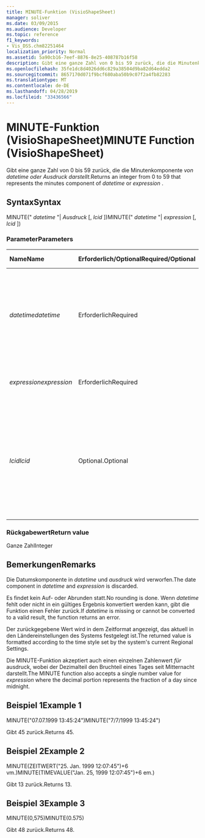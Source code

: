 ```yaml
---
title: MINUTE-Funktion (VisioShapeSheet)
manager: soliver
ms.date: 03/09/2015
ms.audience: Developer
ms.topic: reference
f1_keywords:
- Vis_DSS.chm82251464
localization_priority: Normal
ms.assetid: 5a90cb16-7eef-8876-8e25-408787b16f58
description: Gibt eine ganze Zahl von 0 bis 59 zurück, die die Minutenkomponente von datetime oder Ausdruck darstellt.
ms.openlocfilehash: 35fe1dc8d4026dd6c829a38504d9ba82d64edda2
ms.sourcegitcommit: 8657170d071f9bcf680aba50b9c07f2a4fb82283
ms.translationtype: MT
ms.contentlocale: de-DE
ms.lasthandoff: 04/28/2019
ms.locfileid: "33436566"
---
```

# <a name="minute-function-visioshapesheet"></a><span data-ttu-id="a43f5-103">MINUTE-Funktion (VisioShapeSheet)</span><span class="sxs-lookup"><span data-stu-id="a43f5-103">MINUTE Function (VisioShapeSheet)</span></span>

<span data-ttu-id="a43f5-104">Gibt eine ganze Zahl von 0 bis 59 zurück, die die Minutenkomponente *von datetime oder* *Ausdruck darstellt.*</span><span class="sxs-lookup"><span data-stu-id="a43f5-104">Returns an integer from 0 to 59 that represents the minutes component of  *datetime*  or  *expression*  .</span></span> 
  
## <a name="syntax"></a><span data-ttu-id="a43f5-105">Syntax</span><span class="sxs-lookup"><span data-stu-id="a43f5-105">Syntax</span></span>

<span data-ttu-id="a43f5-106">MINUTE(" *datetime*  "|  *Ausdruck*  [,  *lcid*  ])</span><span class="sxs-lookup"><span data-stu-id="a43f5-106">MINUTE(" *datetime*  "|  *expression*  [,  *lcid*  ])</span></span> 
  
### <a name="parameters"></a><span data-ttu-id="a43f5-107">Parameter</span><span class="sxs-lookup"><span data-stu-id="a43f5-107">Parameters</span></span>

|<span data-ttu-id="a43f5-108">**Name**</span><span class="sxs-lookup"><span data-stu-id="a43f5-108">**Name**</span></span>|<span data-ttu-id="a43f5-109">**Erforderlich/Optional**</span><span class="sxs-lookup"><span data-stu-id="a43f5-109">**Required/Optional**</span></span>|<span data-ttu-id="a43f5-110">**Datentyp**</span><span class="sxs-lookup"><span data-stu-id="a43f5-110">**Data Type**</span></span>|<span data-ttu-id="a43f5-111">**Beschreibung**</span><span class="sxs-lookup"><span data-stu-id="a43f5-111">**Description**</span></span>|
|:-----|:-----|:-----|:-----|
| <span data-ttu-id="a43f5-112">_datetime_</span><span class="sxs-lookup"><span data-stu-id="a43f5-112">_datetime_</span></span> <br/> |<span data-ttu-id="a43f5-113">Erforderlich</span><span class="sxs-lookup"><span data-stu-id="a43f5-113">Required</span></span>  <br/> |<span data-ttu-id="a43f5-114">**String**</span><span class="sxs-lookup"><span data-stu-id="a43f5-114">**String**</span></span> <br/> |<span data-ttu-id="a43f5-115">Beliebige Zeichenfolge, die allgemein als Datums- und Zeitangabe erkannt wird, oder ein Bezug auf eine Zelle mit einer Datums- und Zeitangabe.</span><span class="sxs-lookup"><span data-stu-id="a43f5-115">Any string commonly recognized as a date and time or a reference to a cell containing a date and time.</span></span>  <br/> |
| <span data-ttu-id="a43f5-116">_expression_</span><span class="sxs-lookup"><span data-stu-id="a43f5-116">_expression_</span></span> <br/> |<span data-ttu-id="a43f5-117">Erforderlich</span><span class="sxs-lookup"><span data-stu-id="a43f5-117">Required</span></span>  <br/> |<span data-ttu-id="a43f5-118">**String**</span><span class="sxs-lookup"><span data-stu-id="a43f5-118">**String**</span></span> <br/> | <span data-ttu-id="a43f5-119">Beliebiger Ausdruck, der eine Datums- und Zeitangabe liefert.</span><span class="sxs-lookup"><span data-stu-id="a43f5-119">Any expression that yields a date and time.</span></span>  <br/> |
| <span data-ttu-id="a43f5-120">_lcid_</span><span class="sxs-lookup"><span data-stu-id="a43f5-120">_lcid_</span></span> <br/> |<span data-ttu-id="a43f5-121">Optional.</span><span class="sxs-lookup"><span data-stu-id="a43f5-121">Optional</span></span>  <br/> |<span data-ttu-id="a43f5-122">**Number**</span><span class="sxs-lookup"><span data-stu-id="a43f5-122">**Number**</span></span> <br/> |<span data-ttu-id="a43f5-p101">Der lokale Bezeichner, der bei der Auswertung eines nicht lokalen Werts für datetime verwendet werden soll. Der lokale Bezeichner ist eine Zahl, die in den Systemkopfdateien beschrieben wird.</span><span class="sxs-lookup"><span data-stu-id="a43f5-p101">The locale identifier to be used in evaluating a nonlocal datetime. The locale identifier is a number described in the system header files.</span></span>  <br/> |
   
### <a name="return-value"></a><span data-ttu-id="a43f5-125">Rückgabewert</span><span class="sxs-lookup"><span data-stu-id="a43f5-125">Return value</span></span>

<span data-ttu-id="a43f5-126">Ganze Zahl</span><span class="sxs-lookup"><span data-stu-id="a43f5-126">Integer</span></span>
  
## <a name="remarks"></a><span data-ttu-id="a43f5-127">Bemerkungen</span><span class="sxs-lookup"><span data-stu-id="a43f5-127">Remarks</span></span>

<span data-ttu-id="a43f5-128">Die Datumskomponente in  _datetime_ und  _ausdruck_ wird verworfen.</span><span class="sxs-lookup"><span data-stu-id="a43f5-128">The date component in  _datetime_ and  _expression_ is discarded.</span></span> 
  
<span data-ttu-id="a43f5-129">Es findet kein Auf- oder Abrunden statt.</span><span class="sxs-lookup"><span data-stu-id="a43f5-129">No rounding is done.</span></span> <span data-ttu-id="a43f5-130">Wenn  _datetime_ fehlt oder nicht in ein gültiges Ergebnis konvertiert werden kann, gibt die Funktion einen Fehler zurück.</span><span class="sxs-lookup"><span data-stu-id="a43f5-130">If  _datetime_ is missing or cannot be converted to a valid result, the function returns an error.</span></span> 
  
<span data-ttu-id="a43f5-131">Der zurückgegebene Wert wird in dem Zeitformat angezeigt, das aktuell in den Ländereinstellungen des Systems festgelegt ist.</span><span class="sxs-lookup"><span data-stu-id="a43f5-131">The returned value is formatted according to the time style set by the system's current Regional Settings.</span></span>
  
<span data-ttu-id="a43f5-132">Die MINUTE-Funktion akzeptiert auch einen einzelnen Zahlenwert  _für_ ausdruck, wobei der Dezimalteil den Bruchteil eines Tages seit Mitternacht darstellt.</span><span class="sxs-lookup"><span data-stu-id="a43f5-132">The MINUTE function also accepts a single number value for  _expression_ where the decimal portion represents the fraction of a day since midnight.</span></span> 
  
## <a name="example-1"></a><span data-ttu-id="a43f5-133">Beispiel 1</span><span class="sxs-lookup"><span data-stu-id="a43f5-133">Example 1</span></span>

<span data-ttu-id="a43f5-134">MINUTE("07.07.1999 13:45:24")</span><span class="sxs-lookup"><span data-stu-id="a43f5-134">MINUTE("7/7/1999 13:45:24")</span></span>
  
<span data-ttu-id="a43f5-135">Gibt 45 zurück.</span><span class="sxs-lookup"><span data-stu-id="a43f5-135">Returns 45.</span></span>
  
## <a name="example-2"></a><span data-ttu-id="a43f5-136">Beispiel 2</span><span class="sxs-lookup"><span data-stu-id="a43f5-136">Example 2</span></span>

<span data-ttu-id="a43f5-137">MINUTE(ZEITWERT("25. Jan. 1999 12:07:45")+6 vm.)</span><span class="sxs-lookup"><span data-stu-id="a43f5-137">MINUTE(TIMEVALUE("Jan. 25, 1999 12:07:45")+6 em.)</span></span>
  
<span data-ttu-id="a43f5-138">Gibt 13 zurück.</span><span class="sxs-lookup"><span data-stu-id="a43f5-138">Returns 13.</span></span>
  
## <a name="example-3"></a><span data-ttu-id="a43f5-139">Beispiel 3</span><span class="sxs-lookup"><span data-stu-id="a43f5-139">Example 3</span></span>

<span data-ttu-id="a43f5-140">MINUTE(0,575)</span><span class="sxs-lookup"><span data-stu-id="a43f5-140">MINUTE(0.575)</span></span>
  
<span data-ttu-id="a43f5-141">Gibt 48 zurück.</span><span class="sxs-lookup"><span data-stu-id="a43f5-141">Returns 48.</span></span>
  

